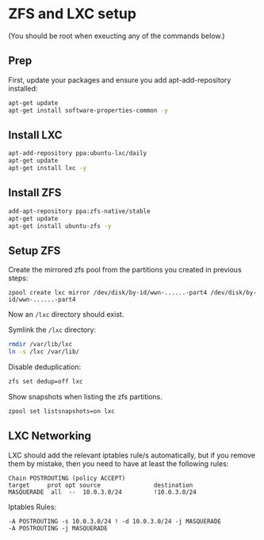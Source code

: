 # ZFS and LXC setup

(You should be root when exeucting any of the commands below.)

## Prep

First, update your packages and ensure you add apt-add-repository installed:

```bash
apt-get update
apt-get install software-properties-common -y
```

## Install LXC

```bash
apt-add-repository ppa:ubuntu-lxc/daily
apt-get update
apt-get install lxc -y
```

## Install ZFS

```bash
add-apt-repository ppa:zfs-native/stable
apt-get update
apt-get install ubuntu-zfs -y
```

## Setup ZFS

Create the mirrored zfs pool from the partitions you created in previous steps:

`zpool create lxc mirror /dev/disk/by-id/wwn-......-part4 /dev/disk/by-id/wwn-......-part4`

Now an `/lxc` directory should exist.

Symlink the `/lxc` directory:

```bash
rmdir /var/lib/lxc
ln -s /lxc /var/lib/
```

Disable deduplication:

``` bash
zfs set dedup=off lxc
```

Show snapshots when listing the zfs partitions.

```bash
zpool set listsnapshots=on lxc
```

## LXC Networking

LXC should add the relevant iptables rule/s automatically, but if you remove them by mistake, then you need to have at least the following rules:

```
Chain POSTROUTING (policy ACCEPT)
target     prot opt source               destination         
MASQUERADE  all  --  10.0.3.0/24         !10.0.3.0/24 
```

Iptables Rules:

```
-A POSTROUTING -s 10.0.3.0/24 ! -d 10.0.3.0/24 -j MASQUERADE
-A POSTROUTING -j MASQUERADE
```
 
